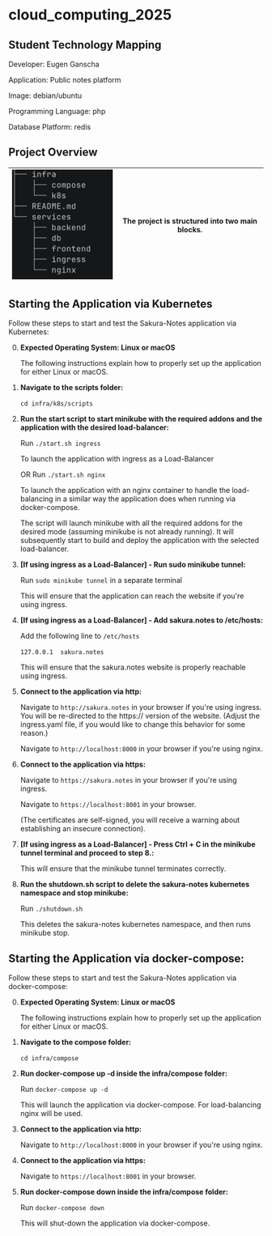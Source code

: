 # cloud_computing_2025

## Student Technology Mapping

Developer: Eugen Ganscha

Application: Public notes platform

Image: debian/ubuntu

Programming Language: php

Database Platform: redis

## Project Overview

| <img src="./readme_imgs/Project-Structure-Tree.png" width="240"> | The project is structured into two main blocks. |
|---|---|

## Starting the Application via Kubernetes

Follow these steps to start and test the Sakura-Notes application via Kubernetes:

0. **Expected Operating System: Linux or macOS**

    The following instructions explain how to properly set up the application for either Linux or macOS.

1. **Navigate to the scripts folder:**

   `cd infra/k8s/scripts`

2. **Run the start script to start minikube with the required addons and the application with the desired load-balancer:**

   Run `./start.sh ingress`

   To launch the application with ingress as a Load-Balancer

   OR Run `./start.sh nginx`

   To launch the application with an nginx container to handle the load-balancing in a similar way the application does when running via docker-compose.

   The script will launch minikube with all the required addons for the desired mode (assuming minikube is not already running).
   It will subsequently start to build and deploy the application with the selected load-balancer.

3. **[If using ingress as a Load-Balancer] - Run sudo minikube tunnel:**

    Run `sudo minikube tunnel` in a separate terminal

    This will ensure that the application can reach the website if you're using ingress.

4. **[If using ingress as a Load-Balancer] - Add sakura.notes to /etc/hosts:**
    
    Add the following line to `/etc/hosts`
    
    `127.0.0.1  sakura.notes`
    
    This will ensure that the sakura.notes website is properly reachable using ingress.

5. **Connect to the application via http:**

    Navigate to `http://sakura.notes` in your browser if you're using ingress. You will be re-directed to the https:// version of the website.
    (Adjust the ingress.yaml file, if you would like to change this behavior for some reason.)
    
    Navigate to `http://localhost:8000` in your browser if you're using nginx.

6. **Connect to the application via https:**

    Navigate to `https://sakura.notes` in your browser if you're using ingress.
    
    Navigate to `https://localhost:8001` in your browser.

    (The certificates are self-signed, you will receive a warning about establishing an insecure connection).

7. **[If using ingress as a Load-Balancer] - Press Ctrl + C in the minikube tunnel terminal and proceed to step 8.:**
    
    This will ensure that the minikube tunnel terminates correctly.

8. **Run the shutdown.sh script to delete the sakura-notes kubernetes namespace and stop minikube:**

    Run `./shutdown.sh`
    
    This deletes the sakura-notes kubernetes namespace, and then runs minikube stop.

## Starting the Application via docker-compose:

Follow these steps to start and test the Sakura-Notes application via docker-compose:

0. **Expected Operating System: Linux or macOS**

    The following instructions explain how to properly set up the application for either Linux or macOS.

1. **Navigate to the compose folder:**

   `cd infra/compose`

2. **Run docker-compose up -d inside the infra/compose folder:**

    Run `docker-compose up -d`

    This will launch the application via docker-compose. For load-balancing nginx will be used.

3. **Connect to the application via http:**

    Navigate to `http://localhost:8000` in your browser if you're using nginx.

4. **Connect to the application via https:**

    Navigate to `https://localhost:8001` in your browser.

5. **Run docker-compose down inside the infra/compose folder:**

    Run `docker-compose down`

    This will shut-down the application via docker-compose.